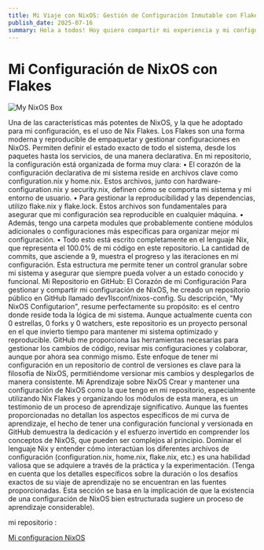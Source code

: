 ```yaml
---
title: Mi Viaje con NixOS: Gestión de Configuración Inmutable con Flakes
publish_date: 2025-07-16
summary: Hola a todos! Hoy quiero compartir mi experiencia y mi configuración de NixOS, un sistema operativo que ha cambiado la forma en que gestiono mi entorno de desarrollo. Si eres de los que valoran la reproducibilidad y la inmutabilidad en su configuración, ¡sigue leyendo!
---
```


# Mi Configuración de NixOS con Flakes

![My NixOS Box](https://0x0.st/8kRW.png "My NixOS Box")

Una de las características más potentes de NixOS, y la que he adoptado para mi configuración, es el uso de Nix Flakes. Los Flakes son una forma moderna y reproducible de empaquetar y gestionar configuraciones en NixOS. Permiten definir el estado exacto de todo el sistema, desde los paquetes hasta los servicios, de una manera declarativa.
En mi repositorio, la configuración está organizada de forma muy clara:
• El corazón de la configuración declarativa de mi sistema reside en archivos clave como configuration.nix y home.nix. Estos archivos, junto con hardware-configuration.nix y security.nix, definen cómo se comporta mi sistema y mi entorno de usuario.
• Para gestionar la reproducibilidad y las dependencias, utilizo flake.nix y flake.lock. Estos archivos son fundamentales para asegurar que mi configuración sea reproducible en cualquier máquina.
• Además, tengo una carpeta modules que probablemente contiene módulos adicionales o configuraciones más específicas para organizar mejor mi configuración.
• Todo esto está escrito completamente en el lenguaje Nix, que representa el 100.0% de mi código en este repositorio. La cantidad de commits, que asciende a 9, muestra el progreso y las iteraciones en mi configuración.
Esta estructura me permite tener un control granular sobre mi sistema y asegurar que siempre pueda volver a un estado conocido y funcional.
Mi Repositorio en GitHub: El Corazón de mi Configuración
Para gestionar y compartir mi configuración de NixOS, he creado un repositorio público en GitHub llamado dev1lsconf/nixos-config. Su descripción, "My NixOS Configutarion", resume perfectamente su propósito: es el centro donde reside toda la lógica de mi sistema.
Aunque actualmente cuenta con 0 estrellas, 0 forks y 0 watchers, este repositorio es un proyecto personal en el que invierto tiempo para mantener mi sistema optimizado y reproducible. GitHub me proporciona las herramientas necesarias para gestionar los cambios de código, revisar mis configuraciones y colaborar, aunque por ahora sea conmigo mismo.
Este enfoque de tener mi configuración en un repositorio de control de versiones es clave para la filosofía de NixOS, permitiéndome versionar mis cambios y desplegarlos de manera consistente.
Mi Aprendizaje sobre NixOS
Crear y mantener una configuración de NixOS como la que tengo en mi repositorio, especialmente utilizando Nix Flakes y organizando los módulos de esta manera, es un testimonio de un proceso de aprendizaje significativo.
Aunque las fuentes proporcionadas no detallan los aspectos específicos de mi curva de aprendizaje, el hecho de tener una configuración funcional y versionada en GitHub demuestra la dedicación y el esfuerzo invertido en comprender los conceptos de NixOS, que pueden ser complejos al principio. Dominar el lenguaje Nix y entender cómo interactúan los diferentes archivos de configuración (configuration.nix, home.nix, flake.nix, etc.) es una habilidad valiosa que se adquiere a través de la práctica y la experimentación.
(Tenga en cuenta que los detalles específicos sobre la duración o los desafíos exactos de su viaje de aprendizaje no se encuentran en las fuentes proporcionadas. Esta sección se basa en la implicación de que la existencia de una configuración de NixOS bien estructurada sugiere un proceso de aprendizaje considerable).

mi repositorio :

[Mi configuracion NixOS](https://github.com/dev1lsconf/nixos-config)
